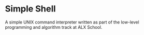 # Simple Shell  

A simple UNIX command interpreter written as part of the low-level programming and algorithm track at ALX School. 

